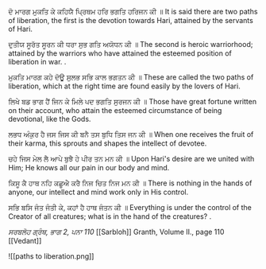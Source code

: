 ਦੋ ਮਾਰਗ ਮੁਕਤਿ ਕੇ ਕਹਿਯੈ ਪ੍ਰਿਥਮ ਹਰਿ ਭਗਤਿ ਹਰਿਜਨ ਕੀ ॥ 
It is said there are two paths of liberation, the first is the devotion towards Hari, attained by the servants of Hari.

ਦੁਤੀਯ ਸੂਰੱਤ ਸੂਰਨ ਕੀ ਧਰਾ ਸੁਭ ਗਤਿ ਅਯੋਧਨ ਕੀ ॥ 
The second is heroic warriorhood; attained by the warriors who have attained the esteemed position of liberation in war. .

ਮੁਕਤਿ ਮਾਰਗ ਕਹੇ ਦੋਊ ਸੁਲਭ ਸਭਿ ਕਾਲ ਭਗਤਨ ਕੀ ॥ 
These are called the two paths of liberation, which at the right time are found easily by the lovers of Hari.

ਲਿਖੇ ਬਡ ਭਾਗ ਹੈਂ ਜਿਨ ਕੇ ਮਿਲੇ ਪਦ ਭਗਤਿ ਸੁਰਜਨ ਕੀ ॥ 
Those have great fortune written on their account, who attain the esteemed circumstance of being devotional, like the Gods.

ਲਭਧ ਅੰਕੁਰ ਹੈ ਜਸ ਜਿਸ ਕੀ ਬਨੈ ਤਸ ਬੁਧਿ ਤਿਸ ਜਨ ਕੀ ॥ 
When one receives the fruit of their karma, this sprouts and shapes the intellect of devotee.

ਚਹੇ ਜਿਸ ਮੇਲ ਲੈ ਆਪੇ ਬੁਝੈ ਹੇ ਪੀਰ ਤਨ ਮਨ ਕੀ ॥ 
Upon Hari's desire are we united with Him; He knows all our pain in our body and mind.

ਕਿਸੂ ਕੈ ਹਾਥ ਨਹਿ ਕਛੂਐ ਕਰੈ ਨਿਜ ਚਿਤ ਨਿਜ ਮਨ ਕੀ ॥ 
There is nothing in the hands of anyone, our intellect and mind work only in His control. 

ਸਭਿ ਬਸਿ ਜੰਤ ਜੰਤੀ ਕੇ, ਕਹਾਂ ਹੈ ਹਾਥ ਜੰਤਨ ਕੀ ॥ 
Everything is under the control of the Creator of all creatures; what is in the hand of the creatures? .

_ਸਰਬਲੋਹ ਗ੍ਰੰਥ, ਭਾਗ 2, ਪਨਾ 110_ 
[[Sarbloh]] Granth, Volume II., page 110
[[Vedant]]

![[paths to liberation.png]]
